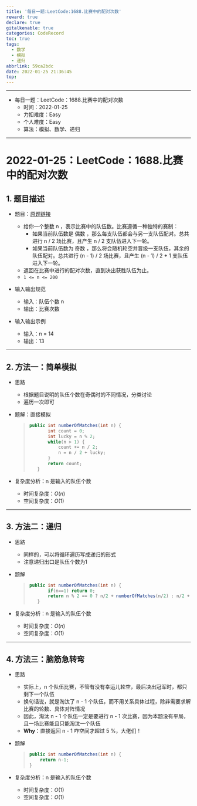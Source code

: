 ```yaml
---
title: '每日一题:LeetCode:1688.比赛中的配对次数'
reward: true
declare: true
gitalkenable: true
categories: CodeRecord
toc: true
tags:
  - 数学
  - 模拟
  - 递归
abbrlink: 59ca2bdc
date: 2022-01-25 21:36:45
top:
---
```

---

* 每日一题：LeetCode：1688.比赛中的配对次数
  * 时间：2022-01-25
  * 力扣难度：Easy
  * 个人难度：Easy
  * 算法：模拟、数学、递归


---

<!-- more -->

# 2022-01-25：LeetCode：1688.比赛中的配对次数

## 1. 题目描述

* 题目：[原题链接](https://leetcode-cn.com/problems/count-of-matches-in-tournament/)

  * 给你一个整数 n ，表示比赛中的队伍数。比赛遵循一种独特的赛制：
    * 如果当前队伍数是 偶数 ，那么每支队伍都会与另一支队伍配对。总共进行 n / 2 场比赛，且产生 n / 2 支队伍进入下一轮。
    * 如果当前队伍数为 奇数 ，那么将会随机轮空并晋级一支队伍，其余的队伍配对。总共进行 (n - 1) / 2 场比赛，且产生 (n - 1) / 2 + 1 支队伍进入下一轮。
  * 返回在比赛中进行的配对次数，直到决出获胜队伍为止。
  * `1 <= n <= 200`

* 输入输出规范

  * 输入：队伍个数 n
  * 输出：比赛次数

* 输入输出示例

  * 输入：n = 14
  * 输出：13
  

---

## 2. 方法一：简单模拟

* 思路

  * 根据题目说明的队伍个数在奇偶时的不同情况，分类讨论
  * 遍历一次即可
  
* 题解：直接模拟

  > ```java
  > public int numberOfMatches(int n) {
  >        int count = 0;
  >        int lucky = n % 2;
  >        while(n > 1) {
  >            count += n / 2;
  >            n = n / 2 + lucky;
  >        }
  >        return count;
  >    }
  >    ```
  
* 复杂度分析：n 是输入的队伍个数

  * 时间复杂度：$O(n)$
  * 空间复杂度：$O(1)$

---

## 3. 方法二：递归

* 思路

  * 同样的，可以将循环遍历写成递归的形式
  * 注意递归出口是队伍个数为1
  
* 题解

  > ```java
  > public int numberOfMatches(int n) {
  >        if(n==1) return 0;
  >        return n % 2 == 0 ? n/2 + numberOfMatches(n/2) : n/2 + numberOfMatches(n/2 + 1);
  >    }
  >    ```
  
* 复杂度分析：n 是输入的队伍个数

  * 时间复杂度：$O(n)$
  * 空间复杂度：$O(1)$

---

## 4. 方法三：脑筋急转弯

* 思路

  * 实际上，n 个队伍比赛，不管有没有幸运儿轮空，最后决出冠军时，都只剩下一个队伍
  * 换句话说，就是淘汰了 n - 1 个队伍，而不用关系具体过程，除非需要求解比赛的轮数、具体对阵情况
  * 因此，淘汰 n - 1 个队伍一定是要进行 n - 1 次比赛，因为本题没有平局，且一场比赛能且只能淘汰一个队伍
  * **Why**：直接返回 n - 1 咋空间才超过 5 %，大佬们！

* 题解

  > ```java
  > public int numberOfMatches(int n) {
  >     return n-1;
  > }
  > ```

* 复杂度分析：n 是输入的队伍个数

  * 时间复杂度：$O(1)$
  * 空间复杂度：$O(1)$
